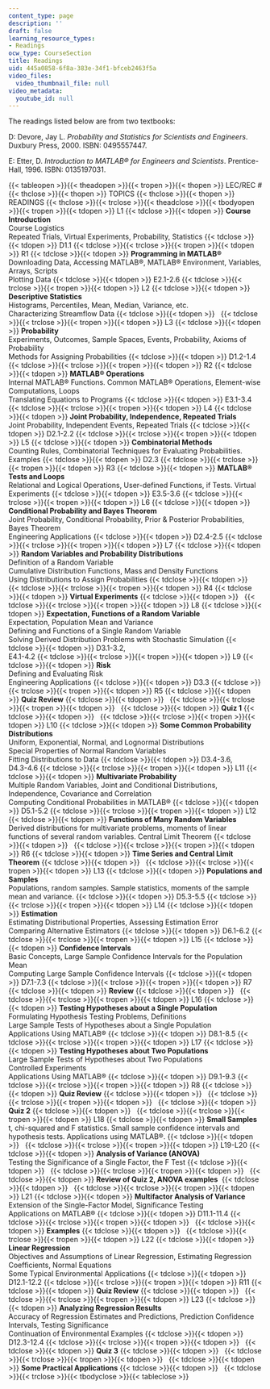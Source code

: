 ```yaml
---
content_type: page
description: ''
draft: false
learning_resource_types:
- Readings
ocw_type: CourseSection
title: Readings
uid: 445a0858-6f8a-383e-34f1-bfceb2463f5a
video_files:
  video_thumbnail_file: null
video_metadata:
  youtube_id: null
---
```

The readings listed below are from two textbooks:

D: Devore, Jay L. _Probability and Statistics for Scientists and Engineers_. Duxbury Press, 2000. ISBN: 0495557447.

E: Etter, D. _Introduction to MATLAB® for Engineers and Scientists_. Prentice-Hall, 1996. ISBN: 0135197031.

{{< tableopen >}}{{< theadopen >}}{{< tropen >}}{{< thopen >}}
LEC/REC #
{{< thclose >}}{{< thopen >}}
TOPICS
{{< thclose >}}{{< thopen >}}
READINGS
{{< thclose >}}{{< trclose >}}{{< theadclose >}}{{< tbodyopen >}}{{< tropen >}}{{< tdopen >}}
L1
{{< tdclose >}}{{< tdopen >}}
**Course Introduction**   
Course Logistics   
Repeated Trials, Virtual Experiments, Probability, Statistics
{{< tdclose >}}{{< tdopen >}}
D1.1
{{< tdclose >}}{{< trclose >}}{{< tropen >}}{{< tdopen >}}
R1
{{< tdclose >}}{{< tdopen >}}
**Programming in MATLAB®**   
Downloading Data, Accessing MATLAB®, MATLAB® Environment, Variables, Arrays, Scripts   
Plotting Data
{{< tdclose >}}{{< tdopen >}}
E2.1-2.6
{{< tdclose >}}{{< trclose >}}{{< tropen >}}{{< tdopen >}}
L2
{{< tdclose >}}{{< tdopen >}}
**Descriptive Statistics**   
Histograms, Percentiles, Mean, Median, Variance, etc.   
Characterizing Streamflow Data
{{< tdclose >}}{{< tdopen >}}
 
{{< tdclose >}}{{< trclose >}}{{< tropen >}}{{< tdopen >}}
L3
{{< tdclose >}}{{< tdopen >}}
**Probability**   
Experiments, Outcomes, Sample Spaces, Events, Probability, Axioms of Probability   
Methods for Assigning Probabilities
{{< tdclose >}}{{< tdopen >}}
D1.2-1.4
{{< tdclose >}}{{< trclose >}}{{< tropen >}}{{< tdopen >}}
R2
{{< tdclose >}}{{< tdopen >}}
**MATLAB® Operations**  
Internal MATLAB® Functions. Common MATLAB® Operations, Element-wise Computations, Loops   
Translating Equations to Programs
{{< tdclose >}}{{< tdopen >}}
E3.1-3.4
{{< tdclose >}}{{< trclose >}}{{< tropen >}}{{< tdopen >}}
L4
{{< tdclose >}}{{< tdopen >}}
**Joint Probability, Independence, Repeated Trials**   
Joint Probability, Independent Events, Repeated Trials
{{< tdclose >}}{{< tdopen >}}
D2.1-2.2
{{< tdclose >}}{{< trclose >}}{{< tropen >}}{{< tdopen >}}
L5
{{< tdclose >}}{{< tdopen >}}
**Combinatorial Methods**   
Counting Rules, Combinatorial Techniques for Evaluating Probabilities. Examples
{{< tdclose >}}{{< tdopen >}}
D2.3
{{< tdclose >}}{{< trclose >}}{{< tropen >}}{{< tdopen >}}
R3
{{< tdclose >}}{{< tdopen >}}
**MATLAB® Tests and Loops**   
Relational and Logical Operations, User-defined Functions, if Tests. Virtual Experiments
{{< tdclose >}}{{< tdopen >}}
E3.5-3.6
{{< tdclose >}}{{< trclose >}}{{< tropen >}}{{< tdopen >}}
L6
{{< tdclose >}}{{< tdopen >}}
**Conditional Probability and Bayes Theorem**  
Joint Probability, Conditional Probability, Prior & Posterior Probabilities, Bayes Theorem   
Engineering Applications
{{< tdclose >}}{{< tdopen >}}
D2.4-2.5
{{< tdclose >}}{{< trclose >}}{{< tropen >}}{{< tdopen >}}
L7
{{< tdclose >}}{{< tdopen >}}
**Random Variables and Probability Distributions**   
Definition of a Random Variable   
Cumulative Distribution Functions, Mass and Density Functions   
Using Distributions to Assign Probabilities
{{< tdclose >}}{{< tdopen >}}
 
{{< tdclose >}}{{< trclose >}}{{< tropen >}}{{< tdopen >}}
R4
{{< tdclose >}}{{< tdopen >}}
**Virtual Experiments**
{{< tdclose >}}{{< tdopen >}}
 
{{< tdclose >}}{{< trclose >}}{{< tropen >}}{{< tdopen >}}
L8
{{< tdclose >}}{{< tdopen >}}
**Expectation, Functions of a Random Variable**  
Expectation, Population Mean and Variance   
Defining and Functions of a Single Random Variable   
Solving Derived Distribution Problems with Stochastic Simulation
{{< tdclose >}}{{< tdopen >}}
D3.1-3.2,   
E4.1-4.2
{{< tdclose >}}{{< trclose >}}{{< tropen >}}{{< tdopen >}}
L9
{{< tdclose >}}{{< tdopen >}}
**Risk**  
Defining and Evaluating Risk   
Engineering Applications
{{< tdclose >}}{{< tdopen >}}
D3.3
{{< tdclose >}}{{< trclose >}}{{< tropen >}}{{< tdopen >}}
R5
{{< tdclose >}}{{< tdopen >}}
**Quiz Review**
{{< tdclose >}}{{< tdopen >}}
 
{{< tdclose >}}{{< trclose >}}{{< tropen >}}{{< tdopen >}}
 
{{< tdclose >}}{{< tdopen >}}
**Quiz 1**
{{< tdclose >}}{{< tdopen >}}
 
{{< tdclose >}}{{< trclose >}}{{< tropen >}}{{< tdopen >}}
L10
{{< tdclose >}}{{< tdopen >}}
**Some Common Probability Distributions**   
Uniform, Exponential, Normal, and Lognormal Distributions   
Special Properties of Normal Random Variables   
Fitting Distributions to Data
{{< tdclose >}}{{< tdopen >}}
D3.4-3.6,   
D4.3-4.6
{{< tdclose >}}{{< trclose >}}{{< tropen >}}{{< tdopen >}}
L11
{{< tdclose >}}{{< tdopen >}}
**Multivariate Probability**   
Multiple Random Variables, Joint and Conditional Distributions, Independence, Covariance and Correlation   
Computing Conditional Probabilities in MATLAB®
{{< tdclose >}}{{< tdopen >}}
D5.1-5.2
{{< tdclose >}}{{< trclose >}}{{< tropen >}}{{< tdopen >}}
L12
{{< tdclose >}}{{< tdopen >}}
**Functions of Many Random Variables**    
Derived distributions for multivariate problems, moments of linear   
functions of several random variables. Central Limit Theorem
{{< tdclose >}}{{< tdopen >}}
 
{{< tdclose >}}{{< trclose >}}{{< tropen >}}{{< tdopen >}}
R6
{{< tdclose >}}{{< tdopen >}}
**Time Series and Central Limit Theorem**
{{< tdclose >}}{{< tdopen >}}
 
{{< tdclose >}}{{< trclose >}}{{< tropen >}}{{< tdopen >}}
L13
{{< tdclose >}}{{< tdopen >}}
**Populations and Samples**    
Populations, random samples. Sample statistics, moments of the sample mean and variance.
{{< tdclose >}}{{< tdopen >}}
D5.3-5.5
{{< tdclose >}}{{< trclose >}}{{< tropen >}}{{< tdopen >}}
L14
{{< tdclose >}}{{< tdopen >}}
**Estimation**   
Estimating Distributional Properties, Assessing Estimation Error   
Comparing Alternative Estimators
{{< tdclose >}}{{< tdopen >}}
D6.1-6.2
{{< tdclose >}}{{< trclose >}}{{< tropen >}}{{< tdopen >}}
L15
{{< tdclose >}}{{< tdopen >}}
**Confidence Intervals**   
Basic Concepts, Large Sample Confidence Intervals for the Population Mean   
Computing Large Sample Confidence Intervals
{{< tdclose >}}{{< tdopen >}}
D7.1-7.3
{{< tdclose >}}{{< trclose >}}{{< tropen >}}{{< tdopen >}}
R7
{{< tdclose >}}{{< tdopen >}}
**Review**
{{< tdclose >}}{{< tdopen >}}
 
{{< tdclose >}}{{< trclose >}}{{< tropen >}}{{< tdopen >}}
L16
{{< tdclose >}}{{< tdopen >}}
**Testing Hypotheses about a Single Population**   
Formulating Hypothesis Testing Problems, Definitions   
Large Sample Tests of Hypotheses about a Single Population   
Applications Using MATLAB®
{{< tdclose >}}{{< tdopen >}}
D8.1-8.5
{{< tdclose >}}{{< trclose >}}{{< tropen >}}{{< tdopen >}}
L17
{{< tdclose >}}{{< tdopen >}}
**Testing Hypotheses about Two Populations**  
Large Sample Tests of Hypotheses about Two Populations   
Controlled Experiments   
Applications Using MATLAB®
{{< tdclose >}}{{< tdopen >}}
D9.1-9.3
{{< tdclose >}}{{< trclose >}}{{< tropen >}}{{< tdopen >}}
R8
{{< tdclose >}}{{< tdopen >}}
**Quiz Review**
{{< tdclose >}}{{< tdopen >}}
 
{{< tdclose >}}{{< trclose >}}{{< tropen >}}{{< tdopen >}}
 
{{< tdclose >}}{{< tdopen >}}
**Quiz 2**
{{< tdclose >}}{{< tdopen >}}
 
{{< tdclose >}}{{< trclose >}}{{< tropen >}}{{< tdopen >}}
L18
{{< tdclose >}}{{< tdopen >}}
**Small Samples**  
t, chi-squared and F statistics. Small sample confidence intervals and hypothesis tests. Applications using MATLAB®.
{{< tdclose >}}{{< tdopen >}}
 
{{< tdclose >}}{{< trclose >}}{{< tropen >}}{{< tdopen >}}
L19-L20
{{< tdclose >}}{{< tdopen >}}
**Analysis of Variance (ANOVA)**   
Testing the Significance of a Single Factor, the F Test
{{< tdclose >}}{{< tdopen >}}
 
{{< tdclose >}}{{< trclose >}}{{< tropen >}}{{< tdopen >}}
 
{{< tdclose >}}{{< tdopen >}}
**Review of Quiz 2, ANOVA examples** 
{{< tdclose >}}{{< tdopen >}}
 
{{< tdclose >}}{{< trclose >}}{{< tropen >}}{{< tdopen >}}
L21
{{< tdclose >}}{{< tdopen >}}
**Multifactor Analysis of Variance**   
Extension of the Single-Factor Model, Significance Testing   
Applications on MATLAB®
{{< tdclose >}}{{< tdopen >}}
D11.1-11.4
{{< tdclose >}}{{< trclose >}}{{< tropen >}}{{< tdopen >}}
 
{{< tdclose >}}{{< tdopen >}}
**Examples**
{{< tdclose >}}{{< tdopen >}}
 
{{< tdclose >}}{{< trclose >}}{{< tropen >}}{{< tdopen >}}
L22
{{< tdclose >}}{{< tdopen >}}
**Linear Regression**   
Objectives and Assumptions of Linear Regression, Estimating Regression Coefficients, Normal Equations   
Some Typical Environmental Applications
{{< tdclose >}}{{< tdopen >}}
D12.1-12.2
{{< tdclose >}}{{< trclose >}}{{< tropen >}}{{< tdopen >}}
R11
{{< tdclose >}}{{< tdopen >}}
**Quiz Review**
{{< tdclose >}}{{< tdopen >}}
 
{{< tdclose >}}{{< trclose >}}{{< tropen >}}{{< tdopen >}}
L23
{{< tdclose >}}{{< tdopen >}}
**Analyzing Regression Results**   
Accuracy of Regression Estimates and Predictions, Prediction Confidence Intervals, Testing Significance   
Continuation of Environmental Examples
{{< tdclose >}}{{< tdopen >}}
D12.3-12.4
{{< tdclose >}}{{< trclose >}}{{< tropen >}}{{< tdopen >}}
 
{{< tdclose >}}{{< tdopen >}}
**Quiz 3**
{{< tdclose >}}{{< tdopen >}}
 
{{< tdclose >}}{{< trclose >}}{{< tropen >}}{{< tdopen >}}
 
{{< tdclose >}}{{< tdopen >}}
**Some Practical Applications**
{{< tdclose >}}{{< tdopen >}}
 
{{< tdclose >}}{{< trclose >}}{{< tbodyclose >}}{{< tableclose >}}
